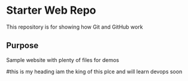 # Starter Web Repo

This repository is for showing how Git and GitHub work

## Purpose

Sample website with plenty of files for demos

#this is my heading
iam the king of this plce and will learn devops soon